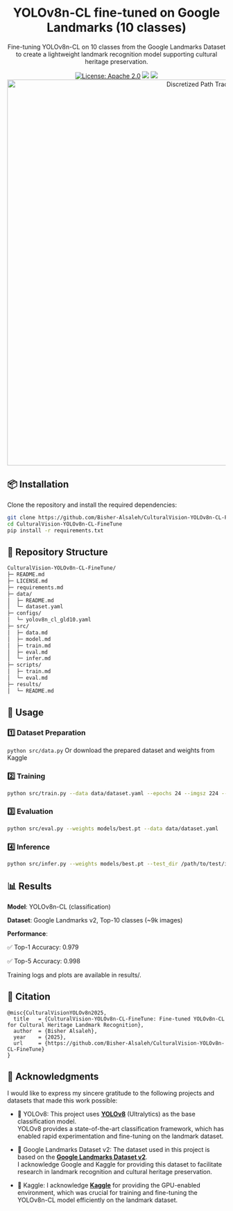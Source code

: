 <div align="center">
  
# YOLOv8n-CL fine-tuned on Google Landmarks (10 classes)
Fine-tuning YOLOv8n-CL on 10 classes from the Google Landmarks Dataset to create a lightweight landmark recognition model supporting cultural heritage preservation.

[![License: Apache 2.0](https://img.shields.io/badge/License-Apache%202.0-blue?style=plastic)](https://opensource.org/licenses/Apache-2.0)
[![](https://img.shields.io/badge/Kaggle-Notebook-%2320BEFF?style=plastic&logo=kaggle)](https://www.kaggle.com/code/bisheralsaleh/fine-tune-yolov8-on-google-landmark-dataset)
![](https://img.shields.io/badge/v3.11-green?style=plastic&logo=python&label=Python3&labelColor=black&color=green)
<img width="888" height="888" alt="Discretized Path Tracking" src="https://github.com/user-attachments/assets/1ae3e131-c2f7-4428-83f6-b8d7f95f7c5b" />
</div>

## 📦 Installation

Clone the repository and install the required dependencies:

```bash
git clone https://github.com/Bisher-Alsaleh/CulturalVision-YOLOv8n-CL-FineTune.git
cd CulturalVision-YOLOv8n-CL-FineTune
pip install -r requirements.txt
```
## 📁 Repository Structure
```bash
CulturalVision-YOLOv8n-CL-FineTune/
├─ README.md
├─ LICENSE.md
├─ requirements.md
├─ data/
│  ├─ README.md
│  └─ dataset.yaml
├─ configs/
│  └─ yolov8n_cl_gld10.yaml
├─ src/
│  ├─ data.md
│  ├─ model.md
│  ├─ train.md
│  ├─ eval.md
│  └─ infer.md
├─ scripts/
│  ├─ train.md
│  └─ eval.md
├─ results/
│  └─ README.md
```
## 🚀 Usage
### 1️⃣ Dataset Preparation
`python src/data.py` Or download the prepared dataset and weights from Kaggle
### 2️⃣ Training
```bash
python src/train.py --data data/dataset.yaml --epochs 24 --imgsz 224 --batch 32
```
### 3️⃣ Evaluation
```bash
python src/eval.py --weights models/best.pt --data data/dataset.yaml
```
### 4️⃣ Inference
```bash
python src/infer.py --weights models/best.pt --test_dir /path/to/test/images
```
## 📊 Results

**Model**: YOLOv8n-CL (classification)

**Dataset**: Google Landmarks v2, Top-10 classes (~9k images)

**Performance**:

✅ Top-1 Accuracy: 0.979

✅ Top-5 Accuracy: 0.998

Training logs and plots are available in results/.

## 📜 Citation
```
@misc{CulturalVisionYOLOv8n2025,
  title   = {CulturalVision-YOLOv8n-CL-FineTune: Fine-tuned YOLOv8n-CL for Cultural Heritage Landmark Recognition},
  author  = {Bisher Alsaleh},
  year    = {2025},
  url     = {https://github.com/Bisher-Alsaleh/CulturalVision-YOLOv8n-CL-FineTune}
}
```
## 🙏 Acknowledgments

I would like to express my sincere gratitude to the following projects and datasets that made this work possible:

- 🔹 YOLOv8: This project uses **[YOLOv8](https://github.com/ultralytics/ultralytics)** (Ultralytics) as the base classification model.  
YOLOv8 provides a state-of-the-art classification framework, which has enabled rapid experimentation and fine-tuning on the landmark dataset.

- 🔹 Google Landmarks Dataset v2: The dataset used in this project is based on the **[Google Landmarks Dataset v2](https://www.kaggle.com/competitions/landmark-recognition-2020/data)**.  
I acknowledge Google and Kaggle for providing this dataset to facilitate research in landmark recognition and cultural heritage preservation.
- 🔹 Kaggle: I acknowledge **[Kaggle](https://www.kaggle.com/)** for providing the GPU-enabled environment, which was crucial for training and fine-tuning the YOLOv8n-CL model efficiently on the landmark dataset.
